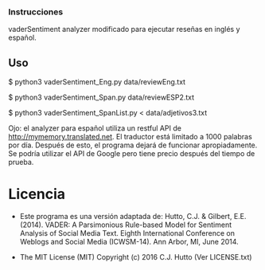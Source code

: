 ### Instrucciones
vaderSentiment analyzer modificado para ejecutar reseñas en inglés y español.

## Uso
$ python3 vaderSentiment_Eng.py data/reviewEng.txt

$ python3 vaderSentiment_Span.py data/reviewESP2.txt

$ python3 vaderSentiment_SpanList.py < data/adjetivos3.txt

Ojo: el analyzer para español utiliza un restful API de http://mymemory.translated.net. El traductor está limitado a 1000 palabras por día. Después de esto, el programa dejará de funcionar apropiadamente. Se podría utilizar el API de Google pero tiene precio después del tiempo de prueba.

# Licencia
- Este programa es una versión adaptada de:
Hutto, C.J. & Gilbert, E.E. (2014). VADER: A Parsimonious Rule-based Model for
Sentiment Analysis of Social Media Text. Eighth International Conference on
Weblogs and Social Media (ICWSM-14). Ann Arbor, MI, June 2014.

- The MIT License (MIT)
Copyright (c) 2016 C.J. Hutto (Ver LICENSE.txt)

